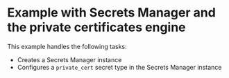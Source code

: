 # Example with Secrets Manager and the private certificates engine

This example handles the following tasks:

- Creates a Secrets Manager instance
- Configures a `private_cert` secret type in the Secrets Manager instance
